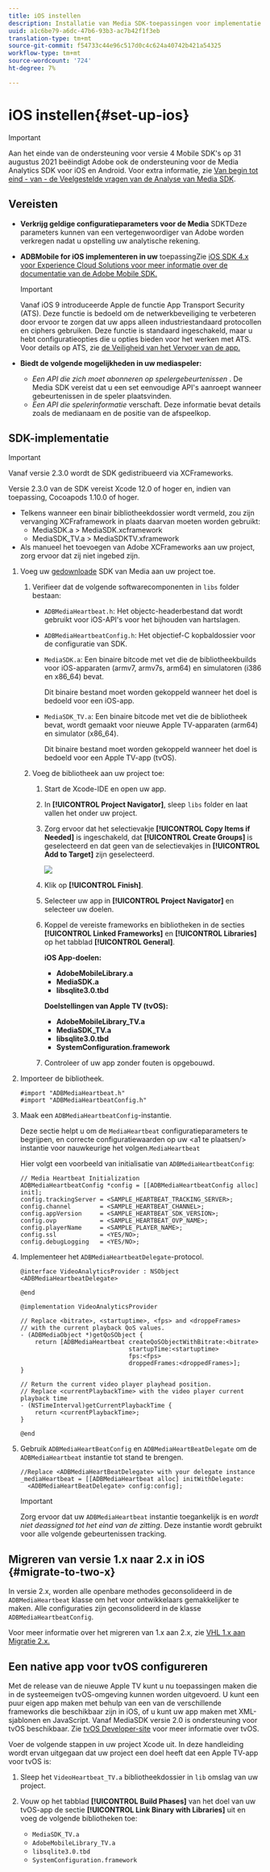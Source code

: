 ```yaml
---
title: iOS instellen
description: Installatie van Media SDK-toepassingen voor implementatie op iOS.
uuid: a1c6be79-a6dc-47b6-93b3-ac7b42f1f3eb
translation-type: tm+mt
source-git-commit: f54733c44e96c517d0c4c624a40742b421a54325
workflow-type: tm+mt
source-wordcount: '724'
ht-degree: 7%

---
```



# iOS instellen{#set-up-ios}

>[!IMPORTANT]
>
>Aan het einde van de ondersteuning voor versie 4 Mobile SDK&#39;s op 31 augustus 2021 beëindigt Adobe ook de ondersteuning voor de Media Analytics SDK voor iOS en Android.  Voor extra informatie, zie [Van begin tot eind - van - de Veelgestelde vragen van de Analyse van Media SDK](/help/sdk-implement/end-of-support-faqs.md).

## Vereisten

* **Verkrijg geldige configuratieparameters voor de Media**
SDKTDeze parameters kunnen van een vertegenwoordiger van Adobe worden verkregen nadat u opstelling uw analytische rekening.
* **ADBMobile for iOS implementeren in uw**
toepassingZie  [iOS SDK 4.x voor Experience Cloud Solutions voor meer informatie over de documentatie van de Adobe Mobile SDK.](https://docs.adobe.com/content/help/nl-NL/mobile-services/ios/overview.html)

   >[!IMPORTANT]
   >
   >Vanaf iOS 9 introduceerde Apple de functie App Transport Security (ATS). Deze functie is bedoeld om de netwerkbeveiliging te verbeteren door ervoor te zorgen dat uw apps alleen industriestandaard protocollen en ciphers gebruiken. Deze functie is standaard ingeschakeld, maar u hebt configuratieopties die u opties bieden voor het werken met ATS. Voor details op ATS, zie [de Veiligheid van het Vervoer van de app.](https://docs.adobe.com/content/help/en/mobile-services/ios/config-ios/app-transport-security.html)

* **Biedt de volgende mogelijkheden in uw mediaspeler:**

   * _Een API die zich moet abonneren op spelergebeurtenissen_ . De Media SDK vereist dat u een set eenvoudige API&#39;s aanroept wanneer gebeurtenissen in de speler plaatsvinden.
   * _Een API die spelerinformatie_  verschaft. Deze informatie bevat details zoals de medianaam en de positie van de afspeelkop.

## SDK-implementatie

>[!IMPORTANT]
>
>Vanaf versie 2.3.0 wordt de SDK gedistribueerd via XCFrameworks.
>
>Versie 2.3.0 van de SDK vereist Xcode 12.0 of hoger en, indien van toepassing, Cocoapods 1.10.0 of hoger.

* Telkens wanneer een binair bibliotheekdossier wordt vermeld, zou zijn vervanging XCFraframework in plaats daarvan moeten worden gebruikt:
   * MediaSDK.a > MediaSDK.xcframework
   * MediaSDK_TV.a > MediaSDKTV.xframework
* Als manueel het toevoegen van Adobe XCFrameworks aan uw project, zorg ervoor dat zij niet ingebed zijn.

1. Voeg uw [gedownloade](/help/sdk-implement/download-sdks.md#download-2x-sdks) SDK van Media aan uw project toe.

   1. Verifieer dat de volgende softwarecomponenten in `libs` folder bestaan:

      * `ADBMediaHeartbeat.h`: Het objectc-headerbestand dat wordt gebruikt voor iOS-API&#39;s voor het bijhouden van hartslagen.
      * `ADBMediaHeartbeatConfig.h`: Het objectief-C kopbaldossier voor de configuratie van SDK.
      * `MediaSDK.a`: Een binaire bitcode met vet die de bibliotheekbuilds voor iOS-apparaten (armv7, armv7s, arm64) en simulatoren (i386 en x86_64) bevat.

         Dit binaire bestand moet worden gekoppeld wanneer het doel is bedoeld voor een iOS-app.

      * `MediaSDK_TV.a`: Een binaire bitcode met vet die de bibliotheek bevat, wordt gemaakt voor nieuwe Apple TV-apparaten (arm64) en simulator (x86_64).

         Dit binaire bestand moet worden gekoppeld wanneer het doel is bedoeld voor een Apple TV-app (tvOS).
   1. Voeg de bibliotheek aan uw project toe:

      1. Start de Xcode-IDE en open uw app.
      1. In **[!UICONTROL Project Navigator]**, sleep `libs` folder en laat vallen het onder uw project.

      1. Zorg ervoor dat het selectievakje **[!UICONTROL Copy Items if Needed]** is ingeschakeld, dat **[!UICONTROL Create Groups]** is geselecteerd en dat geen van de selectievakjes in **[!UICONTROL Add to Target]** zijn geselecteerd.

         ![](assets/choose-options_ios.png)

      1. Klik op **[!UICONTROL Finish]**.
      1. Selecteer uw app in **[!UICONTROL Project Navigator]** en selecteer uw doelen.
      1. Koppel de vereiste frameworks en bibliotheken in de secties **[!UICONTROL Linked Frameworks]** en **[!UICONTROL Libraries]** op het tabblad **[!UICONTROL General]**.

         **iOS App-doelen:**

         * **AdobeMobileLibrary.a**
         * **MediaSDK.a**
         * **libsqlite3.0.tbd**

         **Doelstellingen van Apple TV (tvOS):**

         * **AdobeMobileLibrary_TV.a**
         * **MediaSDK_TV.a**
         * **libsqlite3.0.tbd**
         * **SystemConfiguration.framework**
      1. Controleer of uw app zonder fouten is opgebouwd.




1. Importeer de bibliotheek.

   ```
   #import "ADBMediaHeartbeat.h"
   #import "ADBMediaHeartbeatConfig.h"
   ```

1. Maak een `ADBMediaHeartbeatConfig`-instantie.

   Deze sectie helpt u om de `MediaHeartbeat` configuratieparameters te begrijpen, en correcte configuratiewaarden op uw &lt;a1 te plaatsen/> instantie voor nauwkeurige het volgen.`MediaHeartbeat`

   Hier volgt een voorbeeld van initialisatie van `ADBMediaHeartbeatConfig`:

   ```
   // Media Heartbeat Initialization
   ADBMediaHeartbeatConfig *config = [[ADBMediaHeartbeatConfig alloc] init];
   config.trackingServer = <SAMPLE_HEARTBEAT_TRACKING_SERVER>;
   config.channel        = <SAMPLE_HEARTBEAT_CHANNEL>;
   config.appVersion     = <SAMPLE_HEARTBEAT_SDK_VERSION>;
   config.ovp            = <SAMPLE_HEARTBEAT_OVP_NAME>;
   config.playerName     = <SAMPLE_PLAYER_NAME>;
   config.ssl            = <YES/NO>;
   config.debugLogging   = <YES/NO>;
   ```

1. Implementeer het `ADBMediaHeartbeatDelegate`-protocol.

   ```
   @interface VideoAnalyticsProvider : NSObject <ADBMediaHeartbeatDelegate>
   
   @end
   
   @implementation VideoAnalyticsProvider
   
   // Replace <bitrate>, <startuptime>, <fps> and <droppeFrames>  
   // with the current playback QoS values.
   - (ADBMediaObject *)getQoSObject {
       return [ADBMediaHeartbeat createQoSObjectWithBitrate:<bitrate>  
                                 startupTime:<startuptime>   
                                 fps:<fps>  
                                 droppedFrames:<droppedFrames>];
   }
   
   // Return the current video player playhead position.
   // Replace <currentPlaybackTime> with the video player current playback time
   - (NSTimeInterval)getCurrentPlaybackTime {
       return <currentPlaybackTime>;
   }
   
   @end
   ```

1. Gebruik `ADBMediaHeartBeatConfig` en `ADBMediaHeartBeatDelegate` om de `ADBMediaHeartbeat` instantie tot stand te brengen.

   ```
   //Replace <ADBMediaHeartBeatDelegate> with your delegate instance
   _mediaHeartbeat = [[ADBMediaHeartbeat alloc] initWithDelegate:
     <ADBMediaHeartBeatDelegate> config:config];
   ```

   >[!IMPORTANT]
   >
   >Zorg ervoor dat uw `ADBMediaHeartbeat` instantie toegankelijk is en *wordt niet deassigned tot het eind van de zitting*. Deze instantie wordt gebruikt voor alle volgende gebeurtenissen tracking.

## Migreren van versie 1.x naar 2.x in iOS {#migrate-to-two-x}

In versie 2.x, worden alle openbare methodes geconsolideerd in de `ADBMediaHeartbeat` klasse om het voor ontwikkelaars gemakkelijker te maken. Alle configuraties zijn geconsolideerd in de klasse `ADBMediaHeartbeatConfig`.

Voor meer informatie over het migreren van 1.x aan 2.x, zie [VHL 1.x aan Migratie 2.x.](/help/sdk-implement/va-1x-to-2x/mig-1x-2x-overview.md)

## Een native app voor tvOS configureren

Met de release van de nieuwe Apple TV kunt u nu toepassingen maken die in de systeemeigen tvOS-omgeving kunnen worden uitgevoerd. U kunt een puur eigen app maken met behulp van een van de verschillende frameworks die beschikbaar zijn in iOS, of u kunt uw app maken met XML-sjablonen en JavaScript. Vanaf MediaSDK versie 2.0 is ondersteuning voor tvOS beschikbaar. Zie [tvOS Developer-site](https://developer.apple.com/tvos/) voor meer informatie over tvOS.

Voer de volgende stappen in uw project Xcode uit. In deze handleiding wordt ervan uitgegaan dat uw project een doel heeft dat een Apple TV-app voor tvOS is:

1. Sleep het `VideoHeartbeat_TV.a` bibliotheekdossier in `lib` omslag van uw project.

1. Vouw op het tabblad **[!UICONTROL Build Phases]** van het doel van uw tvOS-app de sectie **[!UICONTROL Link Binary with Libraries]** uit en voeg de volgende bibliotheken toe:

   * `MediaSDK_TV.a`
   * `AdobeMobileLibrary_TV.a`
   * `libsqlite3.0.tbd`
   * `SystemConfiguration.framework`
